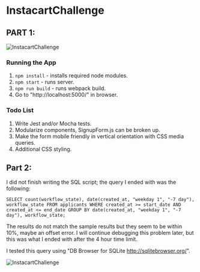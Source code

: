 # InstacartChallenge

## PART 1:

![InstacartChallenge](https://media.giphy.com/media/3ohk2CTzJhhUGlMerK/giphy.gif)

### Running the App

1. `npm install` - installs required node modules.
2. `npm start` - runs server.
3. `npm run build` - runs webpack build.
4. Go to "http://localhost:5000/" in browser.

### Todo List

1. Write Jest and/or Mocha tests.
2. Modularize components, SignupForm.js can be broken up.
3. Make the form mobile friendly in vertical orientation with CSS media queries.
4. Additional CSS styling.

## Part 2:

I did not finish writing the SQL script; the query I ended with was the following:

`SELECT count(workflow_state), date(created_at, "weekday 1", "-7 day"), workflow_state
FROM applicants
WHERE created_at >= start_date AND created_at <= end_date
GROUP BY date(created_at, "weekday 1", "-7 day"), workflow_state;`

The results do not match the sample results but they seem to be within 10%, maybe an offset error. I will continue debugging this problem later, but this was what I ended with after the 4 hour time limit.

I tested this query using "DB Browser for SQLite http://sqlitebrowser.org/".

![InstacartChallenge](http://i.imgur.com/vfQsB37.png)
